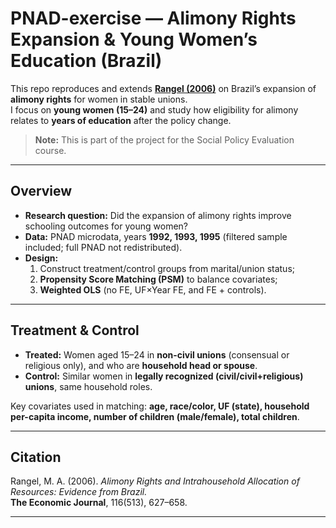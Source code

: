 # PNAD-exercise — Alimony Rights Expansion & Young Women’s Education (Brazil)

This repo reproduces and extends [**Rangel (2006)**](https://www.jstor.org/stable/3876398) on Brazil’s expansion of **alimony rights** for women in stable unions.  
I focus on **young women (15–24)** and study how eligibility for alimony relates to **years of education** after the policy change.

> **Note:** This is part of the project for the Social Policy Evaluation course.
---

## Overview

- **Research question:** Did the expansion of alimony rights improve schooling outcomes for young women?
- **Data:** PNAD microdata, years **1992, 1993, 1995** (filtered sample included; full PNAD not redistributed).
- **Design:**  
  1) Construct treatment/control groups from marital/union status;  
  2) **Propensity Score Matching (PSM)** to balance covariates;  
  3) **Weighted OLS** (no FE, UF×Year FE, and FE + controls).

---

## Treatment & Control

- **Treated:** Women aged 15–24 in **non-civil unions** (consensual or religious only), and who are **household head or spouse**.  
- **Control:** Similar women in **legally recognized (civil/civil+religious) unions**, same household roles.

Key covariates used in matching: **age, race/color, UF (state), household per-capita income, number of children (male/female), total children**.

---

## Citation

Rangel, M. A. (2006). *Alimony Rights and Intrahousehold Allocation of Resources: Evidence from Brazil.*  
**The Economic Journal**, 116(513), 627–658.

---
